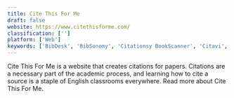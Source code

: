 ```yaml
---
title: Cite This For Me
draft: false 
website: https://www.citethisforme.com/
classification: ['']
platform: ['Web']
keywords: ['BibDesk', 'BibSonomy', 'Citationsy BookScanner', 'Citavi', 'Docear', 'Instant Citation Tool by Formatically', 'Mendeley', 'Paperpile', 'Qiqqa', 'ReadCube', 'RevNote', 'SCIENTILLA', 'SCRiBBR APA Generator', 'TextCite', 'Thomson Reuters', 'Weava', 'Zotero', 'colwiz']
---
```

Cite This For Me is a website that creates citations for papers. Citations are a necessary part of the academic process, and learning how to cite a source is a staple of English classrooms everywhere. Read more about Cite This For Me.